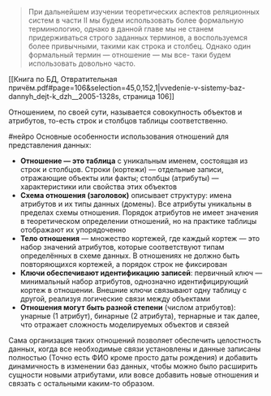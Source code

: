 > При дальнейшем изучении теоретических аспектов реляционных систем в части II мы будем использовать более формальную терминологию, однако в данной главе мы не станем придерживаться строго заданных терминов, а воспользуемся более привычными, такими как строка и столбец. Однако один формальный термин — отношение — мы все- таки будем использовать довольно часто.

[[Книга по БД, Отвратительная причём.pdf#page=106&selection=45,0,152,1|vvedenie-v-sistemy-baz-dannyh_dejt-k_dzh__2005-1328s, страница 106]]

Отношением, по своей сути, называется совокупность объектов и атрибутов, то-есть строк и столбцов таблицы соответственно. 

#нейро 
Основные особенности использования отношений для представления данных:
- **Отношение — это таблица** с уникальным именем, состоящая из строк и столбцов. Строки (кортежи) — отдельные записи, отражающие объекты или факты; столбцы (атрибуты) — характеристики или свойства этих объектов
- **Схема отношения (заголовок)** описывает структуру: имена атрибутов и их типы данных (домены). Все атрибуты уникальны в пределах схемы отношения. Порядок атрибутов не имеет значения в теоретическом определении отношений, но на практике таблицы отображают их упорядоченно
- **Тело отношения** — множество кортежей, где каждый кортеж — это набор значений атрибутов, которые соответствуют типам определённых в схеме данных. В отношениях не должно быть повторяющихся кортежей, а порядок строк не фиксирован
- **Ключи обеспечивают идентификацию записей**: первичный ключ — минимальный набор атрибутов, однозначно идентифицирующий кортеж в отношении. Внешние ключи связывают одну таблицу с другой, реализуя логические связи между объектами
- **Отношения могут быть разной степени** (числом атрибутов): унарные (1 атрибут), бинарные (2 атрибута), тернарные и так далее, что отражает сложность моделируемых объектов и связей

Сама организация таких отношений позволяет обеспечить целостность данных, когда все необходимые связи установлены и данные записаны полностью (Точно есть ФИО кроме просто даты рождения) и добавить динамичность в изменении баз данных, чтобы можно было расширить сущности новыми атрибутами, или вовсе добавить новые отношения и связать с остальными каким-то образом.